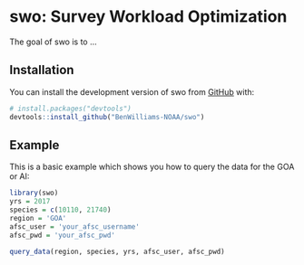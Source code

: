 
# swo: Survey Workload Optimization

<!-- badges: start -->
<!-- badges: end -->

The goal of swo is to ...

## Installation

You can install the development version of swo from [GitHub](https://github.com/) with:

``` r
# install.packages("devtools")
devtools::install_github("BenWilliams-NOAA/swo")
```

## Example

This is a basic example which shows you how to query the data for the GOA or AI:

``` r
library(swo)
yrs = 2017
species = c(10110, 21740)
region = 'GOA'
afsc_user = 'your_afsc_username'
afsc_pwd = 'your_afsc_pwd'

query_data(region, species, yrs, afsc_user, afsc_pwd)

```

